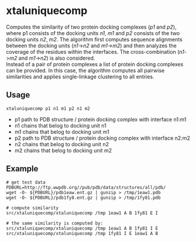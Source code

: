 # xtaluniquecomp 

Computes the similarity of two protein docking complexes (*p1* and *p2*), where  p1 consists of the docking units *n1*, *m1* and *p2* consists of the two docking units *n2*, *m2*. The algorithm first computes sequence alignments between the docking units (*n1*->*n2* and *m1*->*m2*) and then analyzes the coverage of the residues within the interfaces. The cross-combination (*n1*->*m2* and *m1*->*n2*) is also considered.  
Instead of a pair of protein complexes a list of protein docking complexes can be provided. In this case, the algorithm computes all pairwise similarities and applies single-linkage clustering to all entries. 

## Usage
```
xtaluniquecomp p1 n1 m1 p2 n1 m2
```
* p1 path to PDB structure / protein docking complex with interface n1:m1
* n1 chains that belog to docking unit n1
* m1 chains that belog to docking unit m1
* p2 path to PDB structure / protein docking complex with interface n2:m2
* n2 chains that belog to docking unit n2
* m2 chains that belog to docking unit m2

## Example
```
# get test data
PDBURL=http://ftp.wwpdb.org//pub/pdb/data/structures/all/pdb/
wget -O- ${PDBURL}/pdb1eaw.ent.gz | gunzip > /tmp/1eaw1.pdb
wget -O- ${PDBURL}/pdb1fy8.ent.gz | gunzip > /tmp/1fy81.pdb

# compute similarity
src/xtaluniquecomp/xtaluniquecomp /tmp 1eaw1 A B 1fy81 E I

# the same similarity is computed by:
src/xtaluniquecomp/xtaluniquecomp /tmp 1eaw1 A B 1fy81 I E
src/xtaluniquecomp/xtaluniquecomp /tmp 1fy81 I E 1eaw1 A B 
```
